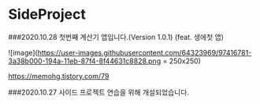 # SideProject

###2020.10.28 첫번째 계산기 앱입니다.(Version 1.0.1) (feat. 생에첫 앱)

![image](https://user-images.githubusercontent.com/64323969/97416781-3a38b000-194a-11eb-87f4-8f44631c8828.png = 250x250)

https://memohg.tistory.com/79


###2020.10.27 사이드 프로젝트 연습을 위해 개설되었습니다.
